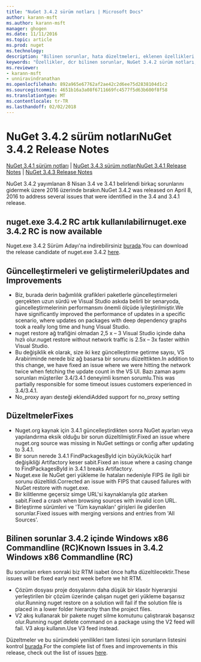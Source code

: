```yaml
---
title: "NuGet 3.4.2 sürüm notları | Microsoft Docs"
author: karann-msft
ms.author: karann-msft
manager: ghogen
ms.date: 11/11/2016
ms.topic: article
ms.prod: nuget
ms.technology: 
description: "Bilinen sorunlar, hata düzeltmeleri, eklenen özellikleri ve dcr NuGet 3.4.2 dahil etmek için sürüm notları."
keywords: "Özellikler, dcr bilinen sorunlar, NuGet 3.4.2 sürüm notları, hata düzeltmeleri eklendi"
ms.reviewer:
- karann-msft
- unniravindranathan
ms.openlocfilehash: 892a965e67762af2ae42c2d6ee75d2838104d1c2
ms.sourcegitcommit: 4651b16a3a08f6711669fc4577f5d63b600f8f58
ms.translationtype: MT
ms.contentlocale: tr-TR
ms.lasthandoff: 02/02/2018
---
```

# <a name="nuget-342-release-notes"></a><span data-ttu-id="60669-104">NuGet 3.4.2 sürüm notları</span><span class="sxs-lookup"><span data-stu-id="60669-104">NuGet 3.4.2 Release Notes</span></span>

<span data-ttu-id="60669-105">[NuGet 3.4.1 sürüm notları](../release-notes/nuget-3.4.1.md) | [NuGet 3.4.3 sürüm notları](../release-notes/nuget-3.4.3.md)</span><span class="sxs-lookup"><span data-stu-id="60669-105">[NuGet 3.4.1 Release Notes](../release-notes/nuget-3.4.1.md) | [NuGet 3.4.3 Release Notes](../release-notes/nuget-3.4.3.md)</span></span>

<span data-ttu-id="60669-106">NuGet 3.4.2 yayımlanan 8 Nisan 3.4 ve 3.4.1 belirlendi birkaç sorunlarını gidermek üzere 2016 üzerinde bırakın.</span><span class="sxs-lookup"><span data-stu-id="60669-106">NuGet 3.4.2 was released on April 8, 2016 to address several issues that were identified in the 3.4 and 3.4.1 release.</span></span>

## <a name="nugetexe-342-rc-is-now-available"></a><span data-ttu-id="60669-107">nuget.exe 3.4.2 RC artık kullanılabilir</span><span class="sxs-lookup"><span data-stu-id="60669-107">nuget.exe 3.4.2 RC is now available</span></span>

<span data-ttu-id="60669-108">Nuget.exe 3.4.2 Sürüm Adayı'na indirebilirsiniz [burada](https://dist.nuget.org/index.html).</span><span class="sxs-lookup"><span data-stu-id="60669-108">You can download the release candidate of nuget.exe 3.4.2 [here](https://dist.nuget.org/index.html).</span></span>

## <a name="updates-and-improvements"></a><span data-ttu-id="60669-109">Güncelleştirmeleri ve geliştirmeleri</span><span class="sxs-lookup"><span data-stu-id="60669-109">Updates and Improvements</span></span>

* <span data-ttu-id="60669-110">Biz, burada derin bağımlılık grafikleri paketlerle güncelleştirmeleri gerçekten uzun sürdü ve Visual Studio askıda belirli bir senaryoda, güncelleştirmelerinin performansını önemli ölçüde iyileştirilmiştir.</span><span class="sxs-lookup"><span data-stu-id="60669-110">We have significantly improved the performance of updates in a specific scenario, where updates on packages with deep dependency graphs took a really long time and hung Visual Studio.</span></span>
* <span data-ttu-id="60669-111">nuget restore ağ trafiğini olmadan 2,5 x – 3 Visual Studio içinde daha hızlı olur.</span><span class="sxs-lookup"><span data-stu-id="60669-111">nuget restore without network traffic is 2.5x – 3x faster within Visual Studio.</span></span>
* <span data-ttu-id="60669-112">Bu değişiklik ek olarak, size iki kez güncelleştirme getirme sayısı, VS Arabiriminde nerede biz ağ basarsa bir sorunu düzelttikten.</span><span class="sxs-lookup"><span data-stu-id="60669-112">In addition to this change, we have fixed an issue where we were hitting the network twice when fetching the update count in the VS UI.</span></span> <span data-ttu-id="60669-113">Bazı zaman aşımı sorunları müşteriler 3.4/3.4.1 deneyimli kısmen sorumlu.</span><span class="sxs-lookup"><span data-stu-id="60669-113">This was partially responsible for some timeout issues customers experienced in 3.4/3.4.1.</span></span>
* <span data-ttu-id="60669-114">No_proxy ayarı desteği eklendi</span><span class="sxs-lookup"><span data-stu-id="60669-114">Added support for no_proxy setting</span></span>

## <a name="fixes"></a><span data-ttu-id="60669-115">Düzeltmeler</span><span class="sxs-lookup"><span data-stu-id="60669-115">Fixes</span></span>

* <span data-ttu-id="60669-116">Nuget.org kaynak için 3.4.1 güncelleştirdikten sonra NuGet ayarları veya yapılandırma eksik olduğu bir sorun düzeltilmiştir.</span><span class="sxs-lookup"><span data-stu-id="60669-116">Fixed an issue where nuget.org source was missing in NuGet settings or config after updating to 3.4.1.</span></span>
* <span data-ttu-id="60669-117">Bir sorun nerede 3.4.1 FindPackagesById için büyük/küçük harf değişikliği Artifactory keser sabit.</span><span class="sxs-lookup"><span data-stu-id="60669-117">Fixed an issue where a casing change to FindPackagesById in 3.4.1 breaks Artifactory.</span></span>
* <span data-ttu-id="60669-118">Nuget.exe ile NuGet geri yükleme ile hataları nedeniyle FIPS ile ilgili bir sorunu düzeltildi.</span><span class="sxs-lookup"><span data-stu-id="60669-118">Corrected an issue with FIPS that caused failures with NuGet restore with nuget.exe.</span></span>
* <span data-ttu-id="60669-119">Bir kilitlenme geçersiz simge URL'si kaynaklarıyla göz atarken sabit.</span><span class="sxs-lookup"><span data-stu-id="60669-119">Fixed a crash when browsing sources with invalid icon URL.</span></span>
* <span data-ttu-id="60669-120">Birleştirme sürümleri ve 'Tüm kaynakları' girişleri ile giderilen sorunlar.</span><span class="sxs-lookup"><span data-stu-id="60669-120">Fixed issues with merging versions and entries from 'All Sources'.</span></span>

## <a name="known-issues-in-342-windows-x86-commandline-rc"></a><span data-ttu-id="60669-121">Bilinen sorunlar 3.4.2 içinde Windows x86 Commandline (RC)</span><span class="sxs-lookup"><span data-stu-id="60669-121">Known Issues in 3.4.2 Windows x86 Commandline (RC)</span></span>

<span data-ttu-id="60669-122">Bu sorunları erken sonraki biz RTM isabet önce hafta düzeltilecektir.</span><span class="sxs-lookup"><span data-stu-id="60669-122">These issues will be fixed early next week before we hit RTM.</span></span>

*  <span data-ttu-id="60669-123">Çözüm dosyası proje dosyalarını daha düşük bir klasör hiyerarşisi yerleştirilen bir çözüm üzerinde çalışan nuget geri yükleme başarısız olur.</span><span class="sxs-lookup"><span data-stu-id="60669-123">Running nuget restore on a solution will fail if the solution file is placed in a lower folder hierarchy than the project files.</span></span>
*  <span data-ttu-id="60669-124">V2 akış kullanarak bir pakete nuget silme komutunu çalıştırarak başarısız olur.</span><span class="sxs-lookup"><span data-stu-id="60669-124">Running nuget delete command on a package using the V2 feed will fail.</span></span> <span data-ttu-id="60669-125">V3 akışı kullanın.</span><span class="sxs-lookup"><span data-stu-id="60669-125">Use V3 feed instead.</span></span>


<span data-ttu-id="60669-126">Düzeltmeler ve bu sürümdeki yenilikleri tam listesi için sorunların listesini kontrol [burada](https://github.com/NuGet/Home/issues?utf8=%E2%9C%93&q=is%3Aissue+milestone%3A3.4.2++is%3Aclosed+).</span><span class="sxs-lookup"><span data-stu-id="60669-126">For the complete list of fixes and improvements in this release, check out the list of issues [here](https://github.com/NuGet/Home/issues?utf8=%E2%9C%93&q=is%3Aissue+milestone%3A3.4.2++is%3Aclosed+).</span></span>